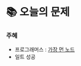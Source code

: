  # 📚 오늘의 문제

### 주혜
- 프로그래머스 : [가장 먼 노드](https://school.programmers.co.kr/learn/courses/30/lessons/49189?language=java)
- 일트 성공
